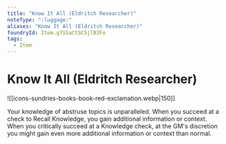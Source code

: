 ```yaml
---
title: "Know It All (Eldritch Researcher)"
noteType: ":luggage:"
aliases: "Know It All (Eldritch Researcher)"
foundryId: Item.g7SSaCtSC5jlB3Fo
tags:
  - Item
---
```


# Know It All (Eldritch Researcher)
![[icons-sundries-books-book-red-exclamation.webp|150]]

Your knowledge of abstruse topics is unparalleled. When you succeed at a check to Recall Knowledge, you gain additional information or context. When you critically succeed at a Knowledge check, at the GM's discretion you might gain even more additional information or context than normal.
